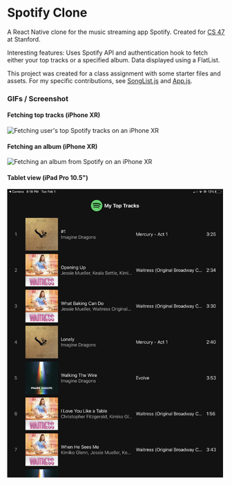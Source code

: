 # Spotify Clone
A React Native clone for the music streaming app Spotify. Created for [CS 47](https://web.stanford.edu/class/cs47/) at Stanford.

Interesting features: Uses Spotify API and authentication hook to fetch either your top tracks or a specified album. Data displayed using a FlatList.

This project was created for a class assignment with some starter files and assets. For my specific contributions, see <a href="https://github.com/kylenguyen7/spotify-clone/blob/main/components/SongList.js" target="_blank">SongList.js</a> and <a href="https://github.com/kylenguyen7/spotify-clone/blob/main/App.js" target="_blank">App.js</a>.

### GIFs / Screenshot
#### Fetching top tracks (iPhone XR)
<img src="https://github.com/kylenguyen7/spotify-clone/blob/main/gifs/top-tracks.gif" alt="Fetching user's top Spotify tracks on an iPhone XR" width="300">

#### Fetching an album (iPhone XR)
<img src="https://github.com/kylenguyen7/spotify-clone/blob/main/gifs/album.gif" alt="Fetching an album from Spotify on an iPhone XR" width="300">

#### Tablet view (iPad Pro 10.5")
<img src="https://github.com/kylenguyen7/spotify-clone/blob/main/gifs/ipad-view.jpg" alt="Top tracks displayed on an iPad Pro 10.5" width="500">
